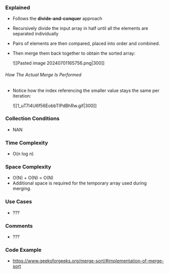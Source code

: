 ### Explained
- Follows the **divide-and-conquer** approach
- Recursively divide the input array in half until all the elements are separated individually
- Pairs of elements are then compared, placed into order and combined.
- Then merge them back together to obtain the sorted array:

	![[Pasted image 20240701165756.png|300]]

###### How The Actual Merge Is Performed
- Notice how the index referencing the smaller value stays the same per iteration:

	![[1_uT7I4U6f56EobbTlPdBhRw.gif|300]]

### Collection Conditions
- NAN

### Time Complexity
- O(n log n)

### Space Complexity
- O(N) + O(N) = O(N)
- Additional space is required for the temporary array used during merging.

### Use Cases
- ???

### Comments
- ???

### Code Example
- https://www.geeksforgeeks.org/merge-sort/#implementation-of-merge-sort